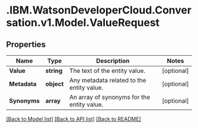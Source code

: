 # .IBM.WatsonDeveloperCloud.Conversation.v1.Model.ValueRequest
## Properties

Name | Type | Description | Notes
------------ | ------------- | ------------- | -------------
**Value** | **string** | The text of the entity value. | [optional] 
**Metadata** | **object** | Any metadata related to the entity value. | [optional] 
**Synonyms** | **array<string>** | An array of synonyms for the entity value. | [optional] 

[[Back to Model list]](../README.md#documentation-for-models) [[Back to API list]](../README.md#documentation-for-api-endpoints) [[Back to README]](../README.md)

